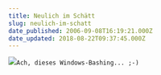 ```yaml
---
title: Neulich im Schätt
slug: neulich-im-schatt
date_published: 2006-09-08T16:19:21.000Z
date_updated: 2018-08-22T09:37:45.000Z
---
```


![](//picdump.thafaker.de/performancing/chat.png)`Ach, dieses Windows-Bashing... ;-)`
